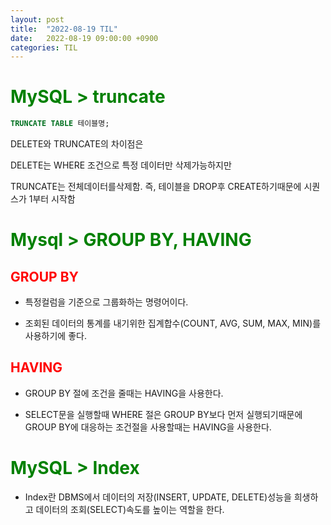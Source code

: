 ```yaml
---
layout: post
title:  "2022-08-19 TIL"
date:   2022-08-19 09:00:00 +0900
categories: TIL
---
```


<span style="color:green"> MySQL > truncate </span>
=================================================

```sql
TRUNCATE TABLE 테이블명;
```

DELETE와 TRUNCATE의 차이점은

DELETE는 WHERE 조건으로 특정 데이터만 삭제가능하지만

TRUNCATE는 전체데이터를삭제함. 즉, 테이블을 DROP후 CREATE하기때문에 시퀀스가 1부터 시작함

<span style="color:green"> Mysql > GROUP BY, HAVING </span>
===================================================

<span style="color:red"> GROUP BY </span>
-----------------------------------------

- 특정컬럼을 기준으로 그룹화하는 명령어이다.

- 조회된 데이터의 통계를 내기위한 집계합수(COUNT, AVG, SUM, MAX, MIN)를 사용하기에 좋다.

<span style="color:red"> HAVING </span>
---------------------------------------

- GROUP BY 절에 조건을 줄때는 HAVING을 사용한다.

- SELECT문을 실행할때 WHERE 절은 GROUP BY보다 먼저 실행되기때문에 GROUP BY에 대응하는 조건절을 사용할때는 HAVING을 사용한다.

<span style="color:green"> MySQL > Index </span>
=================================================

- Index란 DBMS에서 데이터의 저장(INSERT, UPDATE, DELETE)성능을 희생하고 데이터의 조회(SELECT)속도를 높이는 역할을 한다.
